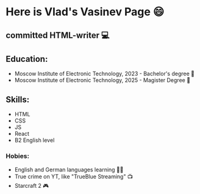 # Here is Vlad's Vasinev Page 😄

## committed HTML-writer 💻

## Education:
- Moscow Institute of Electronic Technology, 2023 - Bachelor's degree 🏫
- Moscow Institute of Electronic Technology, 2025 - Magister Degree 🏫

## Skills: 

- HTML 
- CSS 
- JS
- React 
- B2 English level

### Hobies:

- English and German languages learning 👨‍🎓
- True crime on YT, like "TrueBlue Streaming" 📺
- Starcraft 2 🎮
